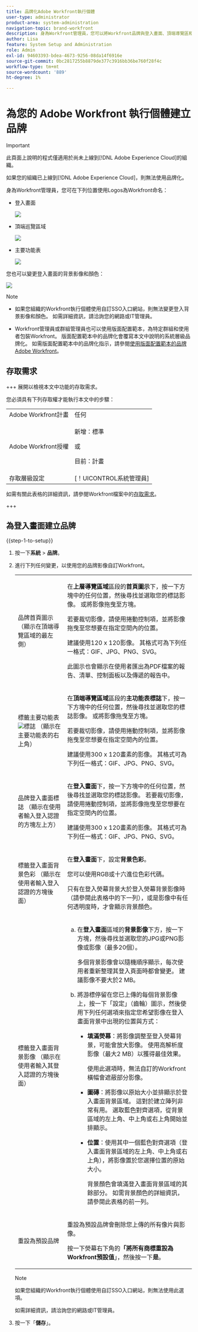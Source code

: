 ```yaml
---
title: 品牌化Adobe Workfront執行個體
user-type: administrator
product-area: system-administration
navigation-topic: brand-workfront
description: 身為Workfront管理員，您可以將Workfront品牌與登入畫面、頂端導覽區和主功能表中的標誌搭配使用。 您也可以變更登入畫面的背景影像和顏色。
author: Lisa
feature: System Setup and Administration
role: Admin
exl-id: 94603393-bdea-4673-9256-08da14f6916e
source-git-commit: 0bc2817255b8879de377c3916bb36be760f28f4c
workflow-type: tm+mt
source-wordcount: '889'
ht-degree: 1%

---
```


# 為您的 Adobe Workfront 執行個體建立品牌

<!--
**DON'T DELETE, DRAFT OR HIDE THIS ARTICLE. IT IS LINKED TO THE PRODUCT, THROUGH THE CONTEXT SENSITIVE HELP LINKS. **
-->

>[!IMPORTANT]
>
>此頁面上說明的程式僅適用於尚未上線到[!DNL Adobe Experience Cloud]的組織。
>
> 如果您的組織已上線到[!DNL Adobe Experience Cloud]，則無法使用品牌化。

身為Workfront管理員，您可在下列位置使用Logos為Workfront命名：

* 登入畫面

  ![](assets/brand-login-screen-nwe-adobe.jpg)

* 頂端巡覽區域

  ![](assets/brand-top-nav-area-nwe-adobe.jpg)

* 主要功能表

  ![](assets/brand-main-menu-adobe.jpg)

您也可以變更登入畫面的背景影像和顏色：

![](assets/wf_banner_on_login_screen-adobe.png)

>[!NOTE]
>
>* 如果您組織的Workfront執行個體使用自訂SSO入口網站，則無法變更登入背景影像和顏色。 如需詳細資訊，請洽詢您的網路或IT管理員。
><!--
>or is enabled with Adobe IMS  >
>  >
>-->
>
>* Workfront管理員或群組管理員也可以使用版面配置範本，為特定群組和使用者包裝Workfront。 版面配置範本中的品牌化會覆寫本文中說明的系統層級品牌化。 如需版面配置範本中的品牌化指示，請參閱[使用版面配置範本的品牌Adobe Workfront](../../../administration-and-setup/customize-workfront/use-layout-templates/brand-wf-using-a-layout-template.md)。

## 存取需求

+++ 展開以檢視本文中功能的存取需求。

您必須具有下列存取權才能執行本文中的步驟：

<table style="table-layout:auto"> 
 <col> 
 <col> 
 <tbody> 
  <tr> 
   <td role="rowheader">Adobe Workfront計畫</td> 
   <td>任何</td> 
  </tr> 
  <tr> 
  <tr> 
   <td role="rowheader">Adobe Workfront授權</td> 
   <td><p>新增：標準</p>
       <p>或</p>
       <p>目前：計畫</p></td>
  </tr> 
  </tr> 
  <tr> 
   <td role="rowheader">存取層級設定</td> 
   <td>[！UICONTROL系統管理員]</td>
  </tr> 
 </tbody> 
</table>

如需有關此表格的詳細資訊，請參閱Workfront檔案中的[存取需求](/help/quicksilver/administration-and-setup/add-users/access-levels-and-object-permissions/access-level-requirements-in-documentation.md)。

+++

## 為登入畫面建立品牌

{{step-1-to-setup}}

1. 按一下&#x200B;**系統** > **品牌**。

1. 進行下列任何變更，以使用您的品牌影像自訂Workfront。

   <table style="table-layout:auto"> 
    <col> 
    <col> 
    <tbody> 
     <tr> 
      <td role="rowheader"> <p>品牌首頁圖示<span style="font-weight: normal;"> （顯示在頂端導覽區域的最左側）</span></p> </td> 
      <td> <p>在<strong>上層導覽區域</strong>區段的<strong>首頁圖示</strong>下，按一下方塊中的任何位置，然後尋找並選取您的標誌影像。 或將影像拖曳至方塊。</p> <p>若要裁切影像，請使用捲動控制項，並將影像拖曳至您想要在指定空間內的位置。</p> <p>建議使用120 x 120影像。 其格式可為下列任一格式：GIF、JPG、PNG、SVG。</p> <p>此圖示也會顯示在使用者匯出為PDF檔案的報告、清單、控制面板以及傳遞的報告中。</p> </td> 
     </tr> 
     <tr> 
      <td role="rowheader"> <p>標籤主要功能表<img src="assets/main-menu-icon.png">標誌<span style="font-weight: normal;"> （顯示在主要功能表的右上角）</span></p> </td> 
      <td> <p>在<strong>頂端導覽區域</strong>區段的<strong>主功能表標誌</strong>下，按一下方塊中的任何位置，然後尋找並選取您的標誌影像。 或將影像拖曳至方塊。</p> <p>若要裁切影像，請使用捲動控制項，並將影像拖曳至您想要在指定空間內的位置。</p> <p>建議使用300 x 120畫素的影像。 其格式可為下列任一格式：GIF、JPG、PNG、SVG。</p> </td> 
     </tr> 
     <tr> 
      <td role="rowheader">品牌登入畫面標誌<span style="font-weight: normal;"> （顯示在使用者輸入登入認證的方塊左上方）</span></td> 
      <td> <p>在<strong>登入畫面</strong>下，按一下方塊中的任何位置，然後尋找並選取您的標誌影像。 若要裁切影像，請使用捲動控制項，並將影像拖曳至您想要在指定空間內的位置。</p> <p>建議使用300 x 120畫素的影像。 其格式可為下列任一格式：GIF、JPG、PNG、SVG。</p> </td> 
     </tr> 
     <tr> 
      <td role="rowheader">標籤登入畫面背景色彩<span style="font-weight: normal;"> （顯示在使用者輸入登入認證的方塊後面）</span></td> 
      <td> <p>在<strong>登入畫面</strong>下，設定<strong>背景色彩</strong>。 </p> <p>您可以使用RGB或十六進位色彩代碼。</p> <p>只有在登入熒幕背景大於登入熒幕背景影像時（請參閱此表格中的下一列），或是影像中有任何透明度時，才會顯示背景顏色。</p> </td> 
     </tr> 
     <tr> 
      <td role="rowheader">標籤登入畫面背景影像<span style="font-weight: normal;"> （顯示在使用者輸入其登入認證的方塊後面）</span></td> 
      <td> 
       <ol style="list-style-type: lower-alpha;"> 
        <li value="1"> <p> 在<strong>登入畫面</strong>區域的<strong>背景影像</strong>下方，按一下方塊，然後尋找並選取您的JPG或PNG影像或影像（最多20個）。 </p> <p>多個背景影像會以隨機順序顯示，每次使用者重新整理其登入頁面時都會變更。 建議影像不要大於2 MB。</p> </li> 
        <li value="2"> <p>將游標停留在您已上傳的每個背景影像上，按一下「設定」（齒輪）圖示，然後使用下列任何選項來指定您希望影像在登入畫面背景中出現的位置與方式：</p> 
         <ul> 
          <li> <p><strong>填滿熒幕</strong>：將影像調整至登入熒幕背景，可能會放大影像。 使用高解析度影像（最大2 MB）以獲得最佳效果。</p> <p>使用此選項時，無法自訂的Workfront橫幅會遮蔽部分影像。</p> </li> 
          <li> <p><strong>圖磚</strong>：將影像以原始大小並排顯示於登入畫面背景區域。 這對於建立陣列非常有用。 選取藍色對齊選項，從背景區域的左上角、中上角或右上角開始並排顯示。</p> </li> 
          <li> <p><strong>位置</strong>：使用其中一個藍色對齊選項（登入畫面背景區域的左上角、中上角或右上角），將影像置於您選擇位置的原始大小。</p> <p>背景顏色會填滿登入畫面背景區域的其餘部分。 如需背景顏色的詳細資訊，請參閱此表格的前一列。</p> </li> 
         </ul> </li> 
       </ol> </td> 
     </tr> 
     <tr> 
      <td role="rowheader">重設為預設品牌</td> 
      <td> <p>重設為預設品牌會刪除您上傳的所有像片與影像。</p> <p>按一下熒幕右下角的<strong>「將所有商標重設為Workfront預設值</strong>」，然後按一下<strong>是</strong>。</p> </td> 
     </tr> 
    </tbody> 
   </table>

   >[!NOTE]
   >
   >如果您組織的Workfront執行個體使用自訂SSO入口網站，則無法使用此選項。
   ><!--   >
   >or is enabled with Adobe IMS   >
   >   >
   >-->
   >
   >如需詳細資訊，請洽詢您的網路或IT管理員。

1. 按一下「**儲存**」。

